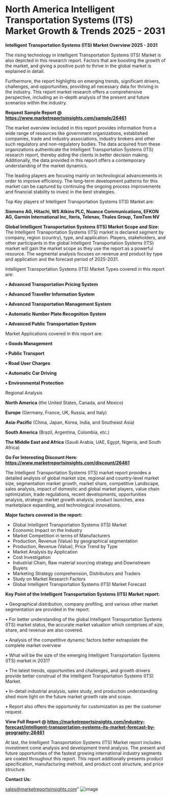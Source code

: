  # North America Intelligent Transportation Systems (ITS) Market Growth & Trends 2025 - 2031

<Strong> Intelligent Transportation Systems (ITS) Market Overview 2025 - 2031</strong>

The rising technology in Intelligent Transportation Systems (ITS) Market is also depicted in this research report. Factors that are boosting the growth of the market, and giving a positive push to thrive in the global market is explained in detail.

Furthermore, the report highlights on emerging trends, significant drivers, challenges, and opportunities, providing all necessary data for thriving in the industry. This report market research offers a comprehensive perspective, including an in-depth analysis of the present and future scenarios within the industry.

<strong>Request Sample Report @ <a href=https://www.marketreportsinsights.com/sample/26461>https://www.marketreportsinsights.com/sample/26461</a></strong>

The market overview included in this report provides information from a wide range of resources like government organizations, established companies, trade and industry associations, industry brokers and other such regulatory and non-regulatory bodies. The data acquired from these organizations authenticate the Intelligent Transportation Systems (ITS) research report, thereby aiding the clients in better decision making. Additionally, the data provided in this report offers a contemporary understanding of the market dynamics.

The leading players are focusing mainly on technological advancements in order to improve efficiency. The long-term development patterns for this market can be captured by continuing the ongoing process improvements and financial stability to invest in the best strategies.

Top Key players of Intelligent Transportation Systems (ITS) Market are:

<strong>Siemens AG, Hitachi, WS Atkins PLC, Nuance Communications, EFKON AG, Garmin International Inc, Iteris, Telenav, Thales Group, TomTom NV</strong>

<strong><b>Global Intelligent Transportation Systems (ITS) Market Scope and Size:</b></strong>
The Intelligent Transportation Systems (ITS) market is declared segment by company, region (country), type, and application. Players, stakeholders, and other participants in the global Intelligent Transportation Systems (ITS) market will gain the market scope as they use the report as a powerful resource. The segmental analysis focuses on revenue and product by type and application and the forecast period of 2025-2031.

Intelligent Transportation Systems (ITS) Market Types covered in this report are:

<strong>• Advanced Transportation Pricing System

• Advanced Traveller Information System

• Advanced Transportation Management System

• Automatic Number Plate Recognition System

• Advanced Public Transportation System</strong>

Market Applications covered in this report are:

<strong>• Goods Management

• Public Transport

• Road User Charges

• Automatic Car Driving

• Environmental Protection</strong> 

Regional Analysis

<strong>North America</strong> (the United States, Canada, and Mexico)

<strong>Europe</strong> (Germany, France, UK, Russia, and Italy)

<strong>Asia-Pacific</strong> (China, Japan, Korea, India, and Southeast Asia)

<strong>South America</strong> (Brazil, Argentina, Colombia, etc.)

<strong>The Middle East and Africa</strong> (Saudi Arabia, UAE, Egypt, Nigeria, and South Africa)

<strong>Go For Interesting Discount Here: <a href=https://www.marketreportsinsights.com/discount/26461>https://www.marketreportsinsights.com/discount/26461</a></strong>

The Intelligent Transportation Systems (ITS) market report provides a detailed analysis of global market size, regional and country-level market size, segmentation market growth, market share, competitive Landscape, sales analysis, impact of domestic and global market players, value chain optimization, trade regulations, recent developments, opportunities analysis, strategic market growth analysis, product launches, area marketplace expanding, and technological innovations.

<strong><b>Major factors covered in the report:</b></strong>
<ul>
  <li>Global Intelligent Transportation Systems (ITS) Market </li>
  <li>Economic Impact on the Industry</li>
  <li>Market Competition in terms of Manufacturers</li>
  <li>Production, Revenue (Value) by geographical segmentation</li>
  <li>Production, Revenue (Value), Price Trend by Type</li>
  <li>Market Analysis by Application</li>
  <li>Cost Investigation</li>
  <li>Industrial Chain, Raw material sourcing strategy and Downstream Buyers</li>
  <li>Marketing Strategy comprehension, Distributors and Traders</li>
  <li>Study on Market Research Factors</li>
  <li>Global Intelligent Transportation Systems (ITS) Market Forecast</li>
</ul>

<strong><b>Key Point of the Intelligent Transportation Systems (ITS) Market report:</b></strong>

• Geographical distribution, company profiling, and various other market segmentation are provided in the report.

• For better understanding of the global Intelligent Transportation Systems (ITS) market status, the accurate market valuation which comprises of size, share, and revenue are also covered.

• Analysis of the competitive dynamic factors better extrapolate the complete market overview

• What will be the size of the emerging Intelligent Transportation Systems (ITS) market in 2031?

• The latest trends, opportunities and challenges, and growth drivers provide better construal of the Intelligent Transportation Systems (ITS) Market.

• In-detail industrial analysis, sales study, and production understanding shed more light on the future market growth rate and scope.

• Report also offers the opportunity for customization as per the customer request.

<strong><b>View Full Report @ <a href=https://marketreportsinsights.com/industry-forecast/intelligent-transportation-systems-its-market-forecast-by-geography-26461>https://marketreportsinsights.com/industry-forecast/intelligent-transportation-systems-its-market-forecast-by-geography-26461</a></b></strong>


At last, the Intelligent Transportation Systems (ITS) Market report includes investment come analysis and development trend analysis. The present and future opportunities of the fastest growing international industry segments are coated throughout this report. This report additionally presents product specification, manufacturing method, and product cost structure, and price structure.

<strong>Contact Us:</strong>

sales@marketreportsinsights.com"
![image](https://github.com/user-attachments/assets/ca921693-4936-4958-8708-3e367cde1aa2)
